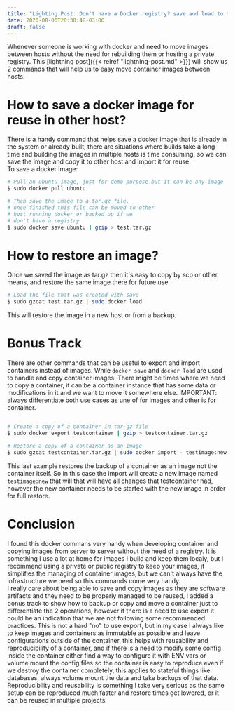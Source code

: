 ```yaml
---
title: "Lighting Post: Don't have a Docker registry? save and load to the rescue"
date: 2020-08-06T20:30:48-03:00
draft: false
---
```


Whenever someone is working with docker and need to move images between hosts without the need for rebuilding them or hosting a private registry. This [lightning post]({{< relref "lightning-post.md" >}}) will show us 2 commands that will help us to easy move container images between hosts.

# How to save a docker image for reuse in other host?

There is a handy command that helps save a docker image that is already in the system or already built, there are situations where builds take a long time and building the images in multiple hosts is time consuming, so we can save the image and copy it to other host and import it for reuse.  
To save a docker image:
```bash
# Pull an ubuntu image, just for demo purpose but it can be any image
$ sudo docker pull ubuntu

# Then save the image to a tar.gz file.
# once finished this file can be moved to other
# host running docker or backed up if we 
# don't have a registry
$ sudo docker save ubuntu | gzip > test.tar.gz
```

# How to restore an image?

Once we saved the image as tar.gz then it's easy to copy by scp or other means, and restore the same image there for future use.

```bash
# Load the file that was created with save
$ sudo gzcat test.tar.gz | sudo docker load
```
This will restore the image in a new host or from a backup.


# Bonus Track

There are other commands that can be useful to export and import containers instead of images. While `docker save` and `docker load` are used to handle and copy container images. There might be times where we need to copy a container, it can be a container instance that has some data or modifications in it and we want to move it somewhere else. IMPORTANT: always differentiate both use cases as une of for images and other is for container.

```bash

# Create a copy of a container in tar-gz file
$ sudo docker export testcontainer | gzip > testcontainer.tar.gz

# Restore a copy of a container as an image
$ sudo gzcat testcontainer.tar.gz | sudo docker import - testimage:new
```
This last example restores the backup of a container as an image not the container itself. So in this case the import will create a new image named `testimage:new` that will that will have all changes that testcontainer had, however the new container needs to be started with the new image in order for full restore.

# Conclusion

I found this docker commans very handy when developing container and copying images from server to server without the need of a registry. It is something I use a lot at home for images I build and keep them localy, but I recommend using a private or public registry to keep your images, it simplifies the managing of container images, but we can't always have the infrastructure we need so this commands come very handy.  
I really care about being able to save and copy images as they are software artifacts and they need to be properly managed to be reused, I added a bonus track to show how to backup or copy and move a container just to differentiate the 2 operations, however if there is a need to use export it could be an indication that we are not following some recommended practices. This is not a hard "no" to use export, but in my case I always like to keep images and containers as immutable as possible and leave configurations outside of the container, this helps with reusability and reproducibility of a container, and if there is a need to modify some config inside the container either find a way to configure it with ENV vars or volume mount the config files so the container is easy to reproduce even if we destroy the container completely, this applies to stateful things like databases, always volume mount the data and take backups of that data. Reproducibility and reusability is something I take very serious as the same setup can be reproduced much faster and restore times get lowered, or it can be reused in multiple projects.

